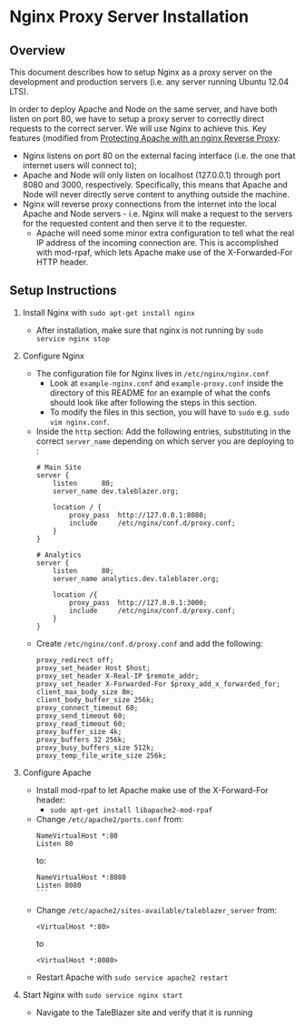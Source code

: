 # Nginx Proxy Server Installation

## Overview
This document describes how to setup Nginx as a proxy server on the development and production servers (i.e. any server running Ubuntu 12.04 LTS).

In order to deploy Apache and Node on the same server, and have both listen on port 80, we have to setup a proxy server to correctly direct requests to the correct server. We will use Nginx to achieve this. Key features (modified from [Protecting Apache with an nginx Reverse Proxy](http://blog.zencoffee.org/2013/04/protecting-apache-with-an-nginx-reverse-proxy/): 

- Nginx listens on port 80 on the external facing interface (i.e. the one that internet users will connect to);
- Apache and Node will only listen on localhost (127.0.0.1) through port 8080 and 3000, respectively. Specifically, this means that Apache and Node will never directly serve content to anything outside the machine. 
- Nginx will reverse proxy connections from the internet into the local Apache and Node servers - i.e. Nginx will make a request to the servers for the requested content and then serve it to the requester. 
    - Apache will need some minor extra configuration to tell what the real IP address of the incoming connection are. This is accomplished with mod-rpaf, which lets Apache make use of the X-Forwarded-For HTTP header. 


## Setup Instructions 

1. Install Nginx with `sudo apt-get install nginx`
    - After installation, make sure that nginx is not running by `sudo service nginx stop`
2. Configure Nginx
    - The configuration file for Nginx lives in `/etc/nginx/nginx.conf`
        + Look at `example-nginx.conf` and `example-proxy.conf` inside the directory of this README for an example of what the confs should look like after following the steps in this section.
        + To modify the files in this section, you will have to `sudo` e.g. `sudo vim nginx.conf`.
    - Inside the `http` section: Add the following entries, substituting in the correct `server_name` depending on which server you are deploying to :
        ```
        # Main Site
        server {
            listen      80;
            server_name dev.taleblazer.org;
            
            location / {
                proxy_pass  http://127.0.0.1:8080;
                include     /etc/nginx/conf.d/proxy.conf;
            }
        }

        # Analytics
        server {
            listen      80;
            server_name analytics.dev.taleblazer.org;
            
            location /{
                proxy_pass  http://127.0.0.1:3000;
                include     /etc/nginx/conf.d/proxy.conf;
            }
        }
        ```
    - Create `/etc/nginx/conf.d/proxy.conf` and add the following: 
        ```
        proxy_redirect off;
        proxy_set_header Host $host; 
        proxy_set_header X-Real-IP $remote_addr;
        proxy_set_header X-Forwarded-For $proxy_add_x_forwarded_for;
        client_max_body_size 8m;
        client_body_buffer_size 256k;
        proxy_connect_timeout 60;
        proxy_send_timeout 60;
        proxy_read_timeout 60;
        proxy_buffer_size 4k;
        proxy_buffers 32 256k;
        proxy_busy_buffers_size 512k;
        proxy_temp_file_write_size 256k;

        ```

3. Configure Apache
    - Install mod-rpaf to let Apache make use of the X-Forward-For header:
        - `sudo apt-get install libapache2-mod-rpaf`
    - Change `/etc/apache2/ports.conf` from:
        ```
        NameVirtualHost *:80
        Listen 80
        ```
        to:
        ````
        NameVirtualHost *:8080
        Listen 8080
        ```
    - Change `/etc/apache2/sites-available/taleblazer_server` from:
        ```
        <VirtualHost *:80>
        ```
        to 
        ```
        <VirtualHost *:8080>
        ```
    - Restart Apache with `sudo service apache2 restart`

4. Start Nginx with `sudo service nginx start`
    - Navigate to the TaleBlazer site and verify that it is running
